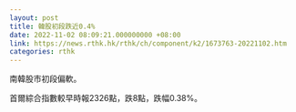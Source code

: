 ```yaml
---
layout: post
title: 韓股初段跌近0.4%
date: 2022-11-02 08:09:21.000000000 +08:00
link: https://news.rthk.hk/rthk/ch/component/k2/1673763-20221102.htm
categories: rthk
---
```


南韓股市初段偏軟。

首爾綜合指數較早時報2326點，跌8點，跌幅0.38%。
